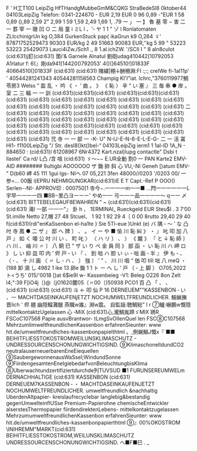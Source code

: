 F ’ H工T100 LeipZig HfTHandgMubbeGmM&CQKG StraBedeSl8 0ktober44 04103LeipZig Telefon: 0341-224670 - EUR 2,19 EUR 0 96 0,89 -"EUR 1 58 0,89 (),89 2,59 2" 2,99 1 59 1,59 2,49 1,69 1, .79 一 」 一 】 魯 墓 零 − 害 二 一 罫 宰 一 珊 凹 ○ 二 局 童 i ミL l 、'‐ ヤ 1 1 " ゾ l Ronlatomaten ZLIcchinigrUn kg O,384 GurkenStuck pap{ ikaGrun k9 O,264 ゞ‘ 87871752529473 90303 EUR/kg 2 49 51663 90083 EUR,''kg 5 99 " 53223 53223 25429073 Lauci4iZw./Sch1 ., 8 1.al.ichZW. '/SCII I " 8 aln8culot (cid:631)j釘(cid:631) 箇i'& Garnele AInatul 劉砲udag410442[10792053 A1rlatur f: 6(』剛da941[14420()792053' 4()(]64510!]01833F 40664510(]01833F (cid:631) (cid:631) 賭繍|棚↓酬柵淵:FI :;:; creIWe fi-1aI11p' ' 40544281241343 40544281158563 Champig KI'I"iat. lchrc,"3760119977鯛苓房3 Welss ” 盈 乱 ・ 吟 《 ・ ’ 曲 。 》 《 恥 〉 辛 “ い 塞 』 三 毎 串 ● 岸 。 室 二 三 輻 一 一 訓 (cid:631)(cid:631)(cid:631) (cid:631)(cid:631)(cid:631) (cid:631) (cid:631) (cid:631) (cid:631) (cid:631) (cid:631) (cid:631) (cid:631) (cid:631) (cid:631) (cid:631) (cid:631) (cid:631) (cid:631) (cid:631) (cid:631) 二 (cid:631) (cid:631) (cid:631) (cid:631) (cid:631) (cid:631) (cid:631) (cid:631) (cid:631) (cid:631) (cid:631) (cid:631) (cid:631) (cid:631) (cid:631) (cid:631) (cid:631) (cid:631) (cid:631) (cid:631)(cid:631) (cid:631) (cid:631) (cid:631) (cid:631) (cid:631) (cid:631) (cid:631) (cid:631) (cid:631) (cid:631) (cid:631) (cid:631) (cid:631) 弐 寺 一 一 部 一 -K- U" N-IJ-E-N-6-E-L-E-G- 二 一 活 冨 HI1- f1100LeipZig "/ Str. desl8()kt()bel-“ 04103LeipZig ierm1 1 1al-ID 1A_N - 884650 : (cid:631)l 61208967 6Nr4372 Kart.nzal)lupg contactle" Dsbi t llastel' Ca rd/ L凸 /含 喧 (cid:631) ゞ〜−− E.UR全動 割0 一 PAN Karte2 EMV-AID ######## 9ultigbi AOOOOOO ザ 鋤 帥 斜 心 VU,-NI Geneh [)atum EMV-" D(b60 岬 45 111 1gui lgs- NIヘ 07 05,221 3fen 48000//0203 '/0203 00/ 一参=… 00飯 i)EPRU NEHMIGUNGKAR(cid:631)iE E 1′ Capt.-Ref P OOO() Serlen--NI- APPROV印 : 000750[1 寺今−.一一一一m一一■ …閂一一一一一一L 宇早一一一一四 ■BB−里凸ヨーーー' やめ一一 弓一一一品一一一一〜 q一一 〆 (cid:631) BITTEBELEGAUF8EWAHREN ” ~ (cid:631)(cid:631)(cid:631)(cid:631) 滝I 一部 一一一"』 卦 h 、 1ERMINAl_ Rueckgeld EUR Steu$l . 3 7‘00 St.imille Netto 27,帽 27 48 Stcuel、 1 92 1 92 29 4〔 0 00 8rutto 29,40 29 40 f(cid:631)(rdi"enKaSsenbon el-ha1te } Sie 5TI-eue )Unkt (e) バ 隅 ‐ 〜 ’ な 凸 吋 寺 鳳 ● 二 ザ 』 邸 へ 牌 〕 、 。 イ ー や ■ 愉 川 恥 糾 》 ・ 』 叱 叩 加 八 戸 』 如 く 唖 公 吋 川 い 、 町 叱 〉 〈 ハ リ 〕 、 〉 《 朧 》 『 と ↓ 恥 師 〕 ハ 川 、 岫 川 〃 〕 八 銅 巳 “ ザ い り ぺ 金 員 同 》 部 函 ・ い 恥 川 ハ 岬 ロ 》 し い 抑 皿 叩 内 ’ 侭 戸 ‐ い 『 、 到 咄 ハ 胆 い ぃ ‐ 咄 画 ‐ 半 』 伊 も ‐ 、 〈 ‐ 、 十 川 画 〈 〃 し ‐ ハ 、 〕 強 〕 ’ ” 、 川 川 咽 “ 価 叩 tiII 咄 八 meQ ・ (188 卸 滴 し 4982 1 ike 13 卵e 鋤 1 1 ト ー へ し ’ 戸 〔 ‐ 上 脚 〕 O705,2022 ト<うち' 015/'0018 [)at 6$ie9I w- Kassenbeieg -V1: Beleg O226 8on Zelt l4;":39 F[iO4j〔)@〔jO1620麓05〔〃00〔)50938 PCO1 百 凸 「 、 、 (cid:631) (cid:631) (cid:631) 斗 ← 叩 仙 P 16 DERNEUEM""KASSENBON ‐ い 、一 MACHTDASEINKAUFENjETZT NOCHUMWELTFREUNDLICHER. 鰯蝋撫晋lich ' 侭 麺 幽隠鰡灘臘 燕職w誰』淵w震。 自監謡:聴鯛総” I r ⑦鱸:嚇鵬w慨隠 mittelkontaktzUgelassen 心 ‐MiX (cid:631)心,瀧鯛胤蹄ゞMIX 鴎R FSCoC107568 Papie ausvBrantwor- tLmgSvOIIenQuel len FSC⑧C107568 MehrzumlimweltfreundlichenKassenbon erfahrenSieunter: www hit.de/umweltfreundliches-kassenbonpapielthtml 。,側蝋鰯J慨x『 ■■ BEIHITFLIESSTOKOSTROMWEILUNSKLIMASCHUTZ - UNDRESSOURCENSCHONUNGWICHTIGSIND. ⑨KIimaschonelldundCO2 neutralauserneuerbarenEneEiequellen ⑨SaubergewonnenausWaSsel;WindundSonne ⑨FiirdengesamtenEneIgiebedarfvonBeleuchtungbisKlima ⑥Uberwachtundzertifiziertdurchde列TUVSUD ■1 FURUNSEREUMWELm DERNACHHALTIGE (cid:631) KASSENBON (cid:631) DERNEUEM7KASSENBON ‐ ・ MACHTDASEINKAUFENJETZT NOCHUMWELTFREUNDLICHER. umweltfreundlich &nachhaltig UberdenAItpapier- kreislaufrecyclebar langlebig&bestandig gegenUmwelteinflUSse Premium-Papierohne chemischeEntwickler alserstesThermopapier fiirdendirektenLebens- mittelkontaktzugelassen MehrzumumweltfreundlichenKassenbon erfahrenSieunter: www hit.de/umweltfreundliches-kassenbonpapierthtml ⑨』00%OKOSTROM \INIHREMM"MARKT(cid:631) BEIHITFLIESSTOKOSTROM,WEILUNSKLIMASCHUTZ UNDRESSOURCENSCHONUNGWICHTIGSIND. へ■F■巳 . _